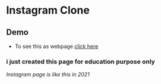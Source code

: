# Instagram Clone

## Demo
* To see this as webpage [click here](https://20a31a05g3.github.io/instagram/)

<h3  >i just created this page for education purpose only </h3>


<i>Instagram page is like this in 2021 </i>
